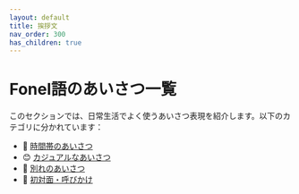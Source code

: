 ```yaml
---
layout: default
title: 挨拶文
nav_order: 300
has_children: true
---
```



# Fonel語のあいさつ一覧

このセクションでは、日常生活でよく使うあいさつ表現を紹介します。以下のカテゴリに分かれています：

- 🌄 [時間帯のあいさつ](greetings-time.md)
- 😊 [カジュアルなあいさつ](greetings-casual.md)
- 👋 [別れのあいさつ](greetings-bye.md)
- 🤝 [初対面・呼びかけ](greetings-first.md)

